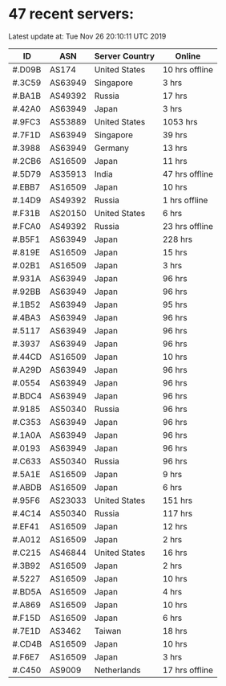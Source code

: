 # 47 recent servers:

Latest update at: Tue Nov 26 20:10:11 UTC 2019

| ID | ASN | Server Country | Online |
| -- | --- | -------------- | ------ |
| #.D09B | AS174 | United States | 10 hrs offline |
| #.3C59 | AS63949 | Singapore | 3 hrs |
| #.BA1B | AS49392 | Russia | 17 hrs |
| #.42A0 | AS63949 | Japan | 3 hrs |
| #.9FC3 | AS53889 | United States | 1053 hrs |
| #.7F1D | AS63949 | Singapore | 39 hrs |
| #.3988 | AS63949 | Germany | 13 hrs |
| #.2CB6 | AS16509 | Japan | 11 hrs |
| #.5D79 | AS35913 | India | 47 hrs offline |
| #.EBB7 | AS16509 | Japan | 10 hrs |
| #.14D9 | AS49392 | Russia | 1 hrs offline |
| #.F31B | AS20150 | United States | 6 hrs |
| #.FCA0 | AS49392 | Russia | 23 hrs offline |
| #.B5F1 | AS63949 | Japan | 228 hrs |
| #.819E | AS16509 | Japan | 15 hrs |
| #.02B1 | AS16509 | Japan | 3 hrs |
| #.931A | AS63949 | Japan | 96 hrs |
| #.92BB | AS63949 | Japan | 96 hrs |
| #.1B52 | AS63949 | Japan | 95 hrs |
| #.4BA3 | AS63949 | Japan | 96 hrs |
| #.5117 | AS63949 | Japan | 96 hrs |
| #.3937 | AS63949 | Japan | 96 hrs |
| #.44CD | AS16509 | Japan | 10 hrs |
| #.A29D | AS63949 | Japan | 96 hrs |
| #.0554 | AS63949 | Japan | 96 hrs |
| #.BDC4 | AS63949 | Japan | 96 hrs |
| #.9185 | AS50340 | Russia | 96 hrs |
| #.C353 | AS63949 | Japan | 96 hrs |
| #.1A0A | AS63949 | Japan | 96 hrs |
| #.0193 | AS63949 | Japan | 96 hrs |
| #.C633 | AS50340 | Russia | 96 hrs |
| #.5A1E | AS16509 | Japan | 9 hrs |
| #.ABDB | AS16509 | Japan | 6 hrs |
| #.95F6 | AS23033 | United States | 151 hrs |
| #.4C14 | AS50340 | Russia | 117 hrs |
| #.EF41 | AS16509 | Japan | 12 hrs |
| #.A012 | AS16509 | Japan | 2 hrs |
| #.C215 | AS46844 | United States | 16 hrs |
| #.3B92 | AS16509 | Japan | 2 hrs |
| #.5227 | AS16509 | Japan | 10 hrs |
| #.BD5A | AS16509 | Japan | 4 hrs |
| #.A869 | AS16509 | Japan | 10 hrs |
| #.F15D | AS16509 | Japan | 6 hrs |
| #.7E1D | AS3462 | Taiwan | 18 hrs |
| #.CD4B | AS16509 | Japan | 10 hrs |
| #.F6E7 | AS16509 | Japan | 3 hrs |
| #.C450 | AS9009 | Netherlands | 17 hrs offline |

